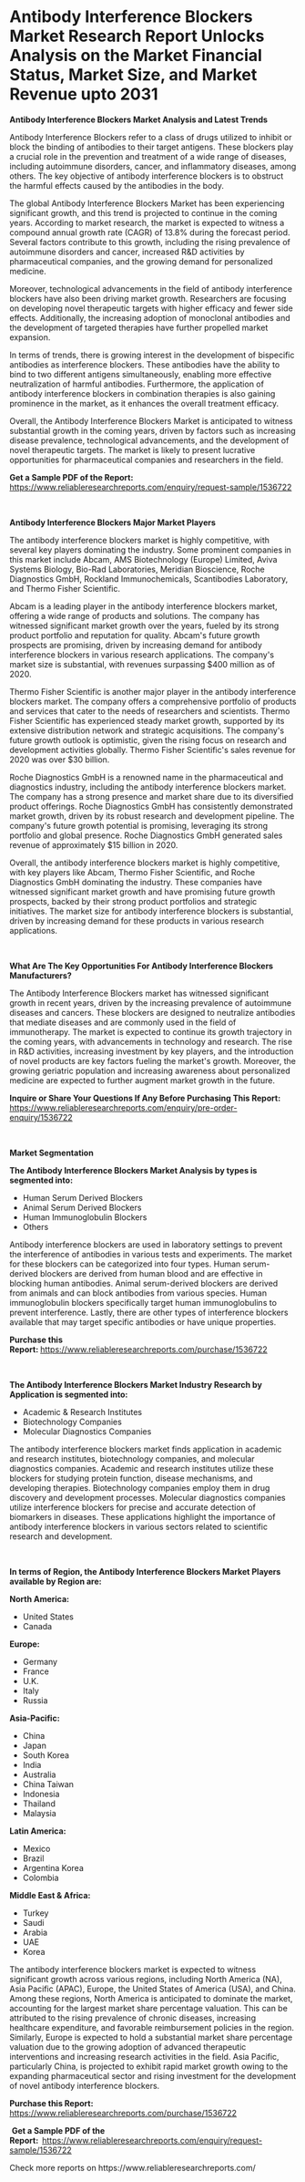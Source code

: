 <p><h1>Antibody Interference Blockers Market Research Report Unlocks Analysis on the Market Financial Status, Market Size, and Market Revenue upto 2031</h1></p><p><strong>Antibody Interference Blockers Market Analysis and Latest Trends</strong></p>
<p><p>Antibody Interference Blockers refer to a class of drugs utilized to inhibit or block the binding of antibodies to their target antigens. These blockers play a crucial role in the prevention and treatment of a wide range of diseases, including autoimmune disorders, cancer, and inflammatory diseases, among others. The key objective of antibody interference blockers is to obstruct the harmful effects caused by the antibodies in the body.</p><p>The global Antibody Interference Blockers Market has been experiencing significant growth, and this trend is projected to continue in the coming years. According to market research, the market is expected to witness a compound annual growth rate (CAGR) of 13.8% during the forecast period. Several factors contribute to this growth, including the rising prevalence of autoimmune disorders and cancer, increased R&D activities by pharmaceutical companies, and the growing demand for personalized medicine.</p><p>Moreover, technological advancements in the field of antibody interference blockers have also been driving market growth. Researchers are focusing on developing novel therapeutic targets with higher efficacy and fewer side effects. Additionally, the increasing adoption of monoclonal antibodies and the development of targeted therapies have further propelled market expansion.</p><p>In terms of trends, there is growing interest in the development of bispecific antibodies as interference blockers. These antibodies have the ability to bind to two different antigens simultaneously, enabling more effective neutralization of harmful antibodies. Furthermore, the application of antibody interference blockers in combination therapies is also gaining prominence in the market, as it enhances the overall treatment efficacy.</p><p>Overall, the Antibody Interference Blockers Market is anticipated to witness substantial growth in the coming years, driven by factors such as increasing disease prevalence, technological advancements, and the development of novel therapeutic targets. The market is likely to present lucrative opportunities for pharmaceutical companies and researchers in the field.</p></p>
<p><strong>Get a Sample PDF of the Report:&nbsp;</strong> <a href="https://www.reliableresearchreports.com/enquiry/request-sample/1536722">https://www.reliableresearchreports.com/enquiry/request-sample/1536722</a></p>
<p>&nbsp;</p>
<p><strong>Antibody Interference Blockers Major Market Players</strong></p>
<p><p>The antibody interference blockers market is highly competitive, with several key players dominating the industry. Some prominent companies in this market include Abcam, AMS Biotechnology (Europe) Limited, Aviva Systems Biology, Bio-Rad Laboratories, Meridian Bioscience, Roche Diagnostics GmbH, Rockland Immunochemicals, Scantibodies Laboratory, and Thermo Fisher Scientific.</p><p>Abcam is a leading player in the antibody interference blockers market, offering a wide range of products and solutions. The company has witnessed significant market growth over the years, fueled by its strong product portfolio and reputation for quality. Abcam's future growth prospects are promising, driven by increasing demand for antibody interference blockers in various research applications. The company's market size is substantial, with revenues surpassing $400 million as of 2020.</p><p>Thermo Fisher Scientific is another major player in the antibody interference blockers market. The company offers a comprehensive portfolio of products and services that cater to the needs of researchers and scientists. Thermo Fisher Scientific has experienced steady market growth, supported by its extensive distribution network and strategic acquisitions. The company's future growth outlook is optimistic, given the rising focus on research and development activities globally. Thermo Fisher Scientific's sales revenue for 2020 was over $30 billion.</p><p>Roche Diagnostics GmbH is a renowned name in the pharmaceutical and diagnostics industry, including the antibody interference blockers market. The company has a strong presence and market share due to its diversified product offerings. Roche Diagnostics GmbH has consistently demonstrated market growth, driven by its robust research and development pipeline. The company's future growth potential is promising, leveraging its strong portfolio and global presence. Roche Diagnostics GmbH generated sales revenue of approximately $15 billion in 2020.</p><p>Overall, the antibody interference blockers market is highly competitive, with key players like Abcam, Thermo Fisher Scientific, and Roche Diagnostics GmbH dominating the industry. These companies have witnessed significant market growth and have promising future growth prospects, backed by their strong product portfolios and strategic initiatives. The market size for antibody interference blockers is substantial, driven by increasing demand for these products in various research applications.</p></p>
<p>&nbsp;</p>
<p><strong>What Are The Key Opportunities For Antibody Interference Blockers Manufacturers?</strong></p>
<p><p>The Antibody Interference Blockers market has witnessed significant growth in recent years, driven by the increasing prevalence of autoimmune diseases and cancers. These blockers are designed to neutralize antibodies that mediate diseases and are commonly used in the field of immunotherapy. The market is expected to continue its growth trajectory in the coming years, with advancements in technology and research. The rise in R&D activities, increasing investment by key players, and the introduction of novel products are key factors fueling the market's growth. Moreover, the growing geriatric population and increasing awareness about personalized medicine are expected to further augment market growth in the future.</p></p>
<p><strong>Inquire or Share Your Questions If Any Before Purchasing This Report:</strong> <a href="https://www.reliableresearchreports.com/enquiry/pre-order-enquiry/1536722">https://www.reliableresearchreports.com/enquiry/pre-order-enquiry/1536722</a></p>
<p>&nbsp;</p>
<p><strong>Market Segmentation</strong></p>
<p><strong>The Antibody Interference Blockers Market Analysis by types is segmented into:</strong></p>
<p><ul><li>Human Serum Derived Blockers</li><li>Animal Serum Derived Blockers</li><li>Human Immunoglobulin Blockers</li><li>Others</li></ul></p>
<p><p>Antibody interference blockers are used in laboratory settings to prevent the interference of antibodies in various tests and experiments. The market for these blockers can be categorized into four types. Human serum-derived blockers are derived from human blood and are effective in blocking human antibodies. Animal serum-derived blockers are derived from animals and can block antibodies from various species. Human immunoglobulin blockers specifically target human immunoglobulins to prevent interference. Lastly, there are other types of interference blockers available that may target specific antibodies or have unique properties.</p></p>
<p><strong>Purchase this Report:&nbsp;</strong><a href="https://www.reliableresearchreports.com/purchase/1536722">https://www.reliableresearchreports.com/purchase/1536722</a></p>
<p>&nbsp;</p>
<p><strong>The Antibody Interference Blockers Market Industry Research by Application is segmented into:</strong></p>
<p><ul><li>Academic & Research Institutes</li><li>Biotechnology Companies</li><li>Molecular Diagnostics Companies</li></ul></p>
<p><p>The antibody interference blockers market finds application in academic and research institutes, biotechnology companies, and molecular diagnostics companies. Academic and research institutes utilize these blockers for studying protein function, disease mechanisms, and developing therapies. Biotechnology companies employ them in drug discovery and development processes. Molecular diagnostics companies utilize interference blockers for precise and accurate detection of biomarkers in diseases. These applications highlight the importance of antibody interference blockers in various sectors related to scientific research and development.</p></p>
<p>&nbsp;</p>
<p><strong>In terms of Region, the Antibody Interference Blockers Market Players available by Region are:</strong></p>
<p>
    <p> <strong> North America: </strong>
        <ul>
            <li>United States</li>
            <li>Canada</li>
        </ul>
        </p> 
    <p> <strong> Europe: </strong>
        <ul>
            <li>Germany</li>
            <li>France</li>
            <li>U.K.</li>
            <li>Italy</li>
            <li>Russia</li>
        </ul>
        </p> 
    <p> <strong> Asia-Pacific: </strong>
        <ul>
            <li>China</li>
            <li>Japan</li>
            <li>South Korea</li>
            <li>India</li>
            <li>Australia</li>
            <li>China Taiwan</li>
            <li>Indonesia</li>
            <li>Thailand</li>
            <li>Malaysia</li>
        </ul>
        </p> 
    <p> <strong> Latin America: </strong>
        <ul>
            <li>Mexico</li>
            <li>Brazil</li>
            <li>Argentina Korea</li>
            <li>Colombia</li>
        </ul>
        </p> 
    <p> <strong> Middle East & Africa: </strong>
        <ul>
            <li>Turkey</li>
            <li>Saudi</li>
            <li>Arabia</li>
            <li>UAE</li>
            <li>Korea</li>
        </ul>
    </p>
    </p>
<p><p>The antibody interference blockers market is expected to witness significant growth across various regions, including North America (NA), Asia Pacific (APAC), Europe, the United States of America (USA), and China. Among these regions, North America is anticipated to dominate the market, accounting for the largest market share percentage valuation. This can be attributed to the rising prevalence of chronic diseases, increasing healthcare expenditure, and favorable reimbursement policies in the region. Similarly, Europe is expected to hold a substantial market share percentage valuation due to the growing adoption of advanced therapeutic interventions and increasing research activities in the field. Asia Pacific, particularly China, is projected to exhibit rapid market growth owing to the expanding pharmaceutical sector and rising investment for the development of novel antibody interference blockers.</p></p>
<p><strong>Purchase this Report: </strong><a href="https://www.reliableresearchreports.com/purchase/1536722">https://www.reliableresearchreports.com/purchase/1536722</a></p>
<p>&nbsp;<strong>Get a Sample PDF of the Report:&nbsp;&nbsp;</strong><a href="https://www.reliableresearchreports.com/enquiry/request-sample/1536722">https://www.reliableresearchreports.com/enquiry/request-sample/1536722</a></p>
<p><strong></strong></p>
<p>Check more reports on https://www.reliableresearchreports.com/</p>